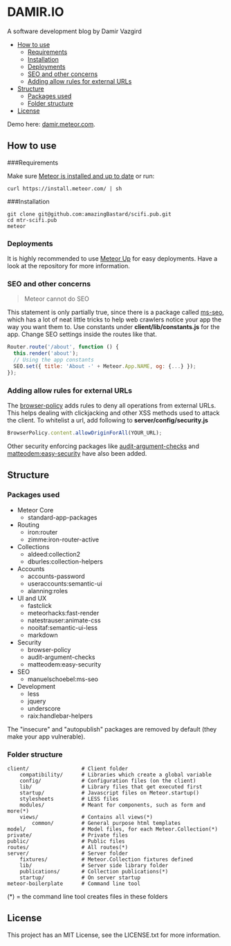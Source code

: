 # DAMIR.IO

A software development blog by Damir Vazgird

<!-- toc -->

* [How to use](#how-to-use)
  * [Requirements](#requirements)
  * [Installation](#installation)
  * [Deployments](#deployments)
  * [SEO and other concerns](#seo-and-other-concerns)
  * [Adding allow rules for external URLs](#adding-allow-rules-for-external-urls)
* [Structure](#structure)
  * [Packages used](#packages-used)
  * [Folder structure](#folder-structure)
* [License](#license)

<!-- toc stop -->

Demo here: [damir.meteor.com](http://damir.meteor.com).

## How to use

###Requirements

Make sure [Meteor is installed and up to date](https://www.meteor.com/install) or run:

```
curl https://install.meteor.com/ | sh
```

###Installation

```
git clone git@github.com:amazingBastard/scifi.pub.git
cd mtr-scifi.pub
meteor
```

### Deployments

It is highly recommended to use [Meteor Up](https://github.com/arunoda/meteor-up) for easy deployments.
Have a look at the repository for more information.

### SEO and other concerns

> Meteor cannot do SEO

This statement is only partially true, since there is a package called [ms-seo](https://github.com/DerMambo/ms-seo), which
has a lot of neat little tricks to help web crawlers notice your app the way you want them to. Use constants under
__client/lib/constants.js__ for the app. Change SEO settings inside the routes like that.

```javascript
Router.route('/about', function () {
  this.render('about');
  // Using the app constants
  SEO.set({ title: 'About -' + Meteor.App.NAME, og: {...} });
});
```

### Adding allow rules for external URLs

The [browser-policy](https://atmospherejs.com/meteor/browser-policy) adds rules to deny all operations from external URLs.
This helps dealing with clickjacking and other XSS methods used to attack the client. To whitelist a url, add following to
__server/config/security.js__

```javascript
BrowserPolicy.content.allowOriginForAll(YOUR_URL);
```

Other security enforcing packages like [audit-argument-checks](https://docs.meteor.com/#/full/auditargumentchecks) and
[matteodem:easy-security](https://github.com/matteodem/meteor-easy-security) have also been added.

## Structure

### Packages used

* Meteor Core
  * standard-app-packages
* Routing
  * iron:router
  * zimme:iron-router-active
* Collections
  * aldeed:collection2
  * dburles:collection-helpers
* Accounts
  * accounts-password
  * useraccounts:semantic-ui
  * alanning:roles
* UI and UX
  * fastclick
  * meteorhacks:fast-render
  * natestrauser:animate-css
  * nooitaf:semantic-ui-less
  * markdown
* Security
  * browser-policy
  * audit-argument-checks
  * matteodem:easy-security
* SEO
  * manuelschoebel:ms-seo
* Development
  * less
  * jquery
  * underscore
  * raix:handlebar-helpers

The "insecure" and "autopublish" packages are removed by default (they make your app vulnerable).

### Folder structure

```
client/ 				# Client folder
    compatibility/      # Libraries which create a global variable
    config/             # Configuration files (on the client)
	lib/                # Library files that get executed first
    startup/            # Javascript files on Meteor.startup()
    stylesheets         # LESS files
    modules/            # Meant for components, such as form and more(*)
	views/			    # Contains all views(*)
	    common/         # General purpose html templates
model/  				# Model files, for each Meteor.Collection(*)
private/                # Private files
public/                 # Public files
routes/                 # All routes(*)
server/					# Server folder
    fixtures/           # Meteor.Collection fixtures defined
    lib/                # Server side library folder
    publications/       # Collection publications(*)
    startup/            # On server startup
meteor-boilerplate		# Command line tool
```

(*) = the command line tool creates files in these folders

## License
This project has an MIT License, see the LICENSE.txt for more information.
